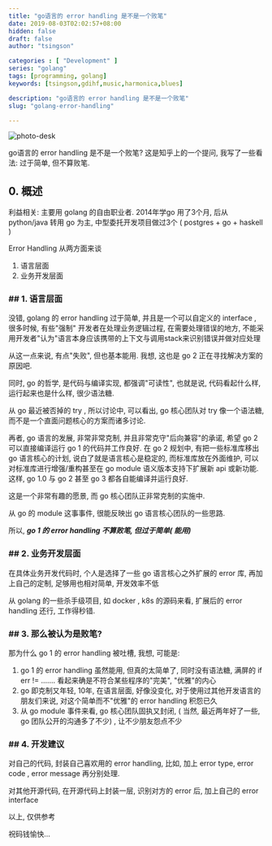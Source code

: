 ```yaml
---
title: "go语言的 error handling 是不是一个败笔"
date: 2019-08-03T02:02:57+08:00
hidden: false
draft: false
author: "tsingson"

categories : [ "Development" ]
series: "golang"
tags: [programming, golang]
keywords: [tsingson,gdihf,music,harmonica,blues]

description: "go语言的 error handling 是不是一个败笔"
slug: "golang-error-handling"

---
```


![photo-desk](/tech/assets/photo-desk.jpg)



go语言的 error handling 是不是一个败笔?  这是知乎上的一个提问, 我写了一些看法: 过于简单, 但不算败笔.

<!--more-->



## 0. 概述

利益相关: 主要用 golang 的自由职业者. 2014年学go 用了3个月, 后从 python/java 转用 go 为主, 中型委托开发项目做过3个 ( postgres + go + haskell ) 



Error Handling 从两方面来谈

1. 语言层面
2. 业务开发层面



### ## 1. 语言层面

没错, golang 的 error handling 过于简单, 并且是一个可以自定义的 interface , 很多时候, 有些"强制" 开发者在处理业务逻辑过程, 在需要处理错误的地方, 不能采用开发者"认为"语言本身应该携带的上下文与调用stack来识别错误并做对应处理

从这一点来说, 有点"失败", 但也基本能用. 我想, 这也是 go 2 正在寻找解决方案的原因吧.

同时, go 的哲学, 是代码与编译实现, 都强调"可读性", 也就是说, 代码看起什么样, 运行起来也是什么样, 很少语法糖.

从 go 最近被否掉的 try , 所以讨论中, 可以看出, go 核心团队对 try 像一个语法糖, 而不是一个直面问题核心的方案而诸多讨论.

再者, go 语言的发展, 非常非常克制, 并且非常克守"后向兼容"的承诺, 希望 go 2 可以直接编译运行 go 1 的代码并工作良好. 在 go 2 规划中, 有把一些标准库移出 go 语言核心的计划, 说白了就是语言核心是稳定的, 而标准库放在外面维护, 可以对标准库进行增强/重构甚至在 go module 语义版本支持下扩展新 api 或新功能. 这样, go 1.0 与 go 2 甚至 go 3 都各自能编译并运行良好. 

这是一个非常有趣的愿景, 而 go 核心团队正非常克制的实施中.

从 go 的 module 这事事件, 很能反映出 go 语言核心团队的一些思路.

所以, ***go 1 的 error handling 不算败笔, 但过于简单( 能用)***



### ## 2. 业务开发层面

在具体业务开发代码时, 个人是选择了一些 go 语言核心之外扩展的 error 库, 再加上自己的定制, 足够用也相对简单, 开发效率不低

从 golang 的一些杀手级项目, 如 docker , k8s 的源码来看, 扩展后的 error handling 还行, 工作得秒错.



### ## 3. 那么被认为是败笔?

那为什么 go 1 的 error handling 被吐槽, 我想, 可能是:

1. go 1 的 error handling 虽然能用, 但真的太简单了, 同时没有语法糖, 满屏的 if err != ....... 看起来确是不符合某些程序的"完美", "优雅"的内心
2. go 即克制又年轻, 10年, 在语言层面, 好像没变化, 对于使用过其他开发语言的朋友们来说, 对这个简单而不"优雅"的 error handling 积怨已久
3. 从 go module 事件来看, go 核心团队固执又封闭, ( 当然, 最近两年好了一些, go 团队公开的沟通多了不少) , 让不少朋友怨点不少



### ## 4. 开发建议

对自己的代码, 封装自己喜欢用的 error handling, 比如, 加上 error type, error code , error message 再分别处理.

对其他开源代码, 在开源代码上封装一层, 识别对方的 error 后, 加上自己的 error interface





以上, 仅供参考

祝码钱愉快...